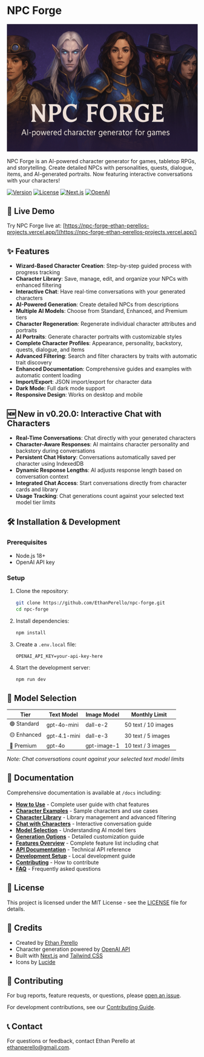 # NPC Forge

![Site Header](public/images/site-header.png)

NPC Forge is an AI-powered character generator for games, tabletop RPGs, and storytelling. Create detailed NPCs with personalities, quests, dialogue, items, and AI-generated portraits. Now featuring interactive conversations with your characters!

[![Version](https://img.shields.io/badge/version-0.20.1-blue.svg)](https://github.com/EthanPerello/npc-forge/releases)
[![License](https://img.shields.io/badge/license-MIT-green.svg)](LICENSE)
[![Next.js](https://img.shields.io/badge/built%20with-Next.js%2014-black)](https://nextjs.org/)
[![OpenAI](https://img.shields.io/badge/powered%20by-OpenAI-lightgrey)](https://openai.com/)

## 🚀 Live Demo

Try NPC Forge live at: [https://npc-forge-ethan-perellos-projects.vercel.app/](https://npc-forge-ethan-perellos-projects.vercel.app/)

## ✨ Features

- **Wizard-Based Character Creation**: Step-by-step guided process with progress tracking
- **Character Library**: Save, manage, edit, and organize your NPCs with enhanced filtering
- **Interactive Chat**: Have real-time conversations with your generated characters
- **AI-Powered Generation**: Create detailed NPCs from descriptions
- **Multiple AI Models**: Choose from Standard, Enhanced, and Premium tiers
- **Character Regeneration**: Regenerate individual character attributes and portraits
- **AI Portraits**: Generate character portraits with customizable styles
- **Complete Character Profiles**: Appearance, personality, backstory, quests, dialogue, and items
- **Advanced Filtering**: Search and filter characters by traits with automatic trait discovery
- **Enhanced Documentation**: Comprehensive guides and examples with automatic content loading
- **Import/Export**: JSON import/export for character data
- **Dark Mode**: Full dark mode support
- **Responsive Design**: Works on desktop and mobile

## 🆕 New in v0.20.0: Interactive Chat with Characters

- **Real-Time Conversations**: Chat directly with your generated characters
- **Character-Aware Responses**: AI maintains character personality and backstory during conversations
- **Persistent Chat History**: Conversations automatically saved per character using IndexedDB
- **Dynamic Response Lengths**: AI adjusts response length based on conversation context
- **Integrated Chat Access**: Start conversations directly from character cards and library
- **Usage Tracking**: Chat generations count against your selected text model tier limits

## 🛠️ Installation & Development

### Prerequisites

- Node.js 18+
- OpenAI API key

### Setup

1. Clone the repository:
   ```bash
   git clone https://github.com/EthanPerello/npc-forge.git
   cd npc-forge
   ```

2. Install dependencies:
   ```bash
   npm install
   ```

3. Create a `.env.local` file:
   ```
   OPENAI_API_KEY=your-api-key-here
   ```

4. Start the development server:
   ```bash
   npm run dev
   ```

## 🔧 Model Selection

| Tier | Text Model | Image Model | Monthly Limit |
|------|------------|-------------|---------------|
| 🟢 Standard | gpt-4o-mini | dall-e-2 | 50 text / 10 images |
| 🟡 Enhanced | gpt-4.1-mini | dall-e-3 | 30 text / 5 images |
| 🔴 Premium | gpt-4o | gpt-image-1 | 10 text / 3 images |

*Note: Chat conversations count against your selected text model limits*

## 📖 Documentation

Comprehensive documentation is available at `/docs` including:

- **[How to Use](/docs/how-to-use)** - Complete user guide with chat features
- **[Character Examples](/docs/character-examples)** - Sample characters and use cases  
- **[Character Library](/docs/library)** - Library management and advanced filtering
- **[Chat with Characters](/docs/chat)** - Interactive conversation guide
- **[Model Selection](/docs/models)** - Understanding AI model tiers
- **[Generation Options](/docs/generation-options)** - Detailed customization guide
- **[Features Overview](/docs/features)** - Complete feature list including chat
- **[API Documentation](/docs/api)** - Technical API reference
- **[Development Setup](/docs/dev-setup)** - Local development guide
- **[Contributing](/docs/contributing)** - How to contribute
- **[FAQ](/docs/faq)** - Frequently asked questions

## 📜 License

This project is licensed under the MIT License - see the [LICENSE](LICENSE) file for details.

## 👏 Credits

- Created by [Ethan Perello](https://github.com/EthanPerello)
- Character generation powered by [OpenAI API](https://openai.com/)
- Built with [Next.js](https://nextjs.org/) and [Tailwind CSS](https://tailwindcss.com/)
- Icons by [Lucide](https://lucide.dev/)

## 🤝 Contributing

For bug reports, feature requests, or questions, please [open an issue](https://github.com/EthanPerello/npc-forge/issues).

For development contributions, see our [Contributing Guide](/docs/contributing).

## 📞 Contact

For questions or feedback, contact Ethan Perello at [ethanperello@gmail.com](mailto:ethanperello@gmail.com).

